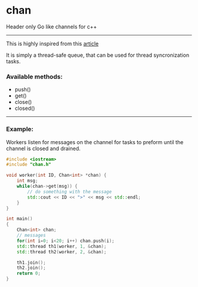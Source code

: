 # chan
Header only Go like channels for c++
___
This is highly inspired from this [article](https://st.xorian.net/blog/2012/08/go-style-channel-in-c/)

It is simply a thread-safe queue, that can be used for thread syncronization tasks.

### Available methods:
- push()
- get()
- close()
- closed()
___
### Example:
Workers listen for messages on the channel for tasks to preform until the channel is closed and drained.
```c++
#include <iostream> 
#include "chan.h"

void worker(int ID, Chan<int> *chan) {
    int msg;
    while(chan->get(msg)) {
        // do something with the message
        std::cout << ID << ">" << msg << std::endl;
    }
}

int main() 
{ 
    Chan<int> chan;
    // messages
    for(int i=0; i<20; i++) chan.push(i);
    std::thread th1(worker, 1, &chan);
    std::thread th2(worker, 2, &chan); 

    th1.join();
    th2.join();
    return 0; 
} 
```